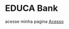 # EDUCA Bank
 acesse minha pagina <a href="https://gabrieloliveira-crtl.github.io/EDUCA-Bank/Educa.html">Acesso</a>
